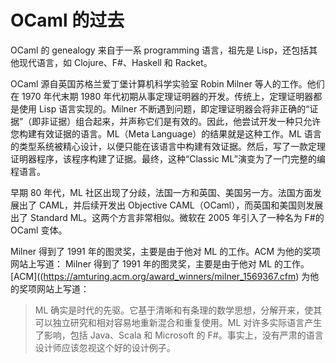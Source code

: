 # OCaml 的过去

OCaml 的 genealogy 来自于一系 programming 语言，祖先是 Lisp，还包括其他现代语言，如 Clojure、F#、Haskell 和 Racket。

OCaml 源自英国苏格兰爱丁堡计算机科学实验室 Robin Milner 等人的工作。他们在 1970 年代末期 1980 年代初期从事定理证明器的开发。传统上，定理证明器都是使用 Lisp 语言实现的。Milner 不断遇到问题，即定理证明器会将非正确的“证据”（即非证据）组合起来，并声称它们是有效的。因此，他尝试开发一种只允许您构建有效证据的语言。ML（Meta Language）的结果就是这种工作。ML 语言的类型系统被精心设计，以便只能在该语言中构建有效证据。然后，写了一款定理证明器程序，该程序构建了证据。最终，这种“Classic ML”演变为了一门完整的编程语言。

早期 80 年代，ML 社区出现了分歧，法国一方和英国、美国另一方。法国方面发展出了 CAML，并后续开发出 Objective CAML（OCaml），而英国和美国则发展出了 Standard ML。这两个方言非常相似。微软在 2005 年引入了一种名为 F#的 OCaml 变体。

Milner 得到了 1991 年的图灵奖，主要是由于他对 ML 的工作。ACM 为他的奖项网站上写道： Milner 得到了 1991 年的图灵奖，主要是由于他对 ML 的工作。[ACM]((https://amturing.acm.org/award_winners/milner_1569367.cfm) 为他的奖项网站上写道：

> ML 确实是时代的先驱。它基于清晰和有条理的数学思想，分解开来，使其可以独立研究和相对容易地重新混合和重复使用。ML 对许多实际语言产生了影响，包括 Java、Scala 和 Microsoft 的 F#。事实上，没有严肃的语言设计师应该忽视这个好的设计例子。
